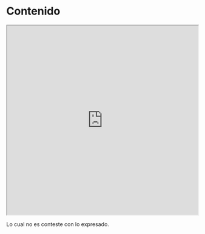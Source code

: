 # Contenido

<iframe src="https://ipfs.io/ipfs/QmdRKp6t6RGXTtVafPf4gWt82kuGToncvTw83Q1EX7wrDX" width="100%" height="500"></iframe>

Lo cual no es conteste con lo expresado.



